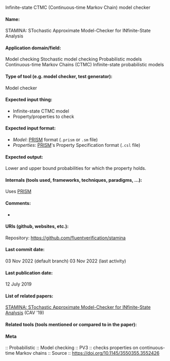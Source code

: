 Infinite-state CTMC (Continuous-time Markov Chain) model checker

#### Name:
STAMINA: STochastic Approximate Model-Checker for INfinite-State Analysis

#### Application domain/field:
Model checking
Stochastic model checking
Probabilistic models
Continuous-time Markov Chains (CTMC)
Infinite-state probabilistic models

#### Type of tool (e.g. model checker, test generator):
Model checker

#### Expected input thing:
- Infinite-state CTMC model
- Property/properties to check

#### Expected input format:
- *Model*: [PRISM](PRISM.md) format (`.prism` or `.sm` file)
- *Properties*: [PRISM](PRISM.md)'s Property Specification format (`.csl` file)

#### Expected output:
Lower and upper bound probabilities for which the property holds.

#### Internals (tools used, frameworks, techniques, paradigms, ...):
Uses [PRISM](PRISM.md)

#### Comments:
-

#### URIs (github, websites, etc.):
Repository: https://github.com/fluentverification/stamina

#### Last commit date:
03 Nov 2022 (default branch)
03 Nov 2022 (last activity)

#### Last publication date:
12 July 2019

#### List of related papers:
[STAMINA: STochastic Approximate Model-Checker for INfinite-State Analysis](https://doi.org/10.1007/978-3-030-25540-4_31) (CAV '19)

#### Related tools (tools mentioned or compared to in the paper):

#### Meta
:: Probabilistic
:: Model checking
:: PV3 :: checks properties on continuous-time Markov chains
:: Source :: https://doi.org/10.1145/3550355.3552426
